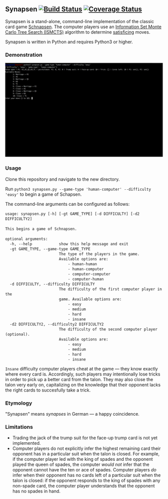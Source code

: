 ## Synapsen [![Build Status](https://travis-ci.org/tetraptych/synapsen.svg?branch=master)](https://travis-ci.org/tetraptych/synapsen) [![Coverage Status](https://coveralls.io/repos/github/tetraptych/synapsen/badge.svg?branch=master)](https://coveralls.io/github/tetraptych/synapsen?branch=master)

Synapsen is a stand-alone, command-line implementation of the classic card game [Schnapsen](https://en.wikipedia.org/wiki/Schnapsen). The computer players use an [Information Set Monte Carlo Tree Search (ISMCTS)](http://www.aifactory.co.uk/newsletter/2013_01_reduce_burden.htm) algorithm to determine [satisficing](https://en.wikipedia.org/wiki/Satisficing) moves.

Synapsen is written in Python and requires Python3 or higher.

### Demonstration

![](assets/demo.gif)

### Usage

Clone this repository and navigate to the new directory.

Run `python3 synapsen.py --game-type 'human-computer' --difficulty 'easy'` to begin a game of Schapsen.

The command-line arguments can be configured as follows:
```
usage: synapsen.py [-h] [-gt GAME_TYPE] [-d DIFFICULTY] [-d2 DIFFICULTY2]

This begins a game of Schnapsen.

optional arguments:
  -h, --help            show this help message and exit
  -gt GAME_TYPE, --game-type GAME_TYPE
                        The type of the players in the game.
                        Available options are:
                            - human-human
                            - human-computer
                            - computer-computer
                            - computer-human
  -d DIFFICULTY, --difficulty DIFFICULTY
                        The difficulty of the first computer player in the
                        game. Available options are:
                            - easy
                            - medium
                            - hard
                            - insane
  -d2 DIFFICULTY2, --difficulty2 DIFFICULTY2
                        The difficulty of the second computer player (optional).
                        Available options are:
                            - easy
                            - medium
                            - hard
                            - insane
```

`Insane` difficulty computer players cheat at the game &mdash; they know exactly where every card is. Accordingly, such players may intentionally lose tricks in order to pick up a better card from the talon. They may also close the talon very early on, capitalizing on the knowledge that their opponent lacks the right cards to succesfully take a trick.

### Etymology

"Synapsen" means _synapses_ in German &mdash; a happy coincidence.

### Limitations

- Trading the jack of the trump suit for the face-up trump card is not yet implemented.
- Computer players do not explicitly infer the highest remaining card their opponent has in a particular suit when the talon is closed. For example, if the computer player led with the king of spades and the opponent played the queen of spades, the computer _would not_ infer that the opponent cannot have the ten or ace of spades. Computer players _do_ infer when their opponent has no cards left of a particular suit when the talon is closed: if the opponent responds to the king of spades with any non-spade card, the computer player understands that the opponent has no spades in hand.
